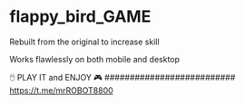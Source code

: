 # flappy_bird_GAME

Rebuilt from the original to increase skill

Works flawlessly on both mobile and desktop

🖱️ PLAY IT and ENJOY 🎮
##########################
https://t.me/mrROBOT8800
